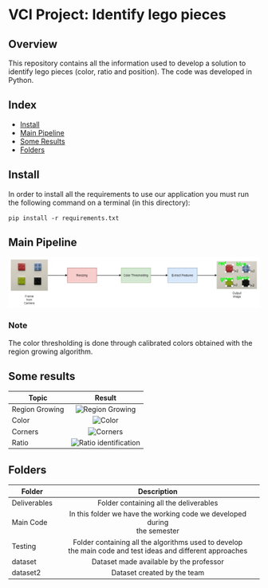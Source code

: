 # VCI Project: Identify lego pieces

## Overview
This repository contains all the information used to develop a solution to identify lego pieces (color, ratio and position). The code was developed in Python.


## Index
* [Install](#install)
* [Main Pipeline](#mainPipeline)
* [Some Results](#someResults)
* [Folders](#folders)

<a name="mainPipeline"/>
<a name="someResults"/>
<a name="folders"/>
<a name="install"/>


## Install 
In order to install all the requirements to use our application you must run the following command on a terminal (in this directory):
```
pip install -r requirements.txt
```

## Main Pipeline 
![Our pipeline](/pipelineVCI.jpg "Pipeline for lego identification")

### Note
The color thresholding is done through calibrated colors obtained with the region growing algorithm.

## Some results

| Topic  | Result |
| ------------- |:-------------:|
| Region Growing | ![Region Growing](/regionGrowing.gif "Region Growing")|
| Color | ![Color](https://github.com/raulkviana/vciproj3/blob/main/Main%20Code/2%20and%203%20Iteration/Ratio/color_detection.jpg "Color")|
| Corners | ![Corners](https://github.com/raulkviana/vciproj3/blob/main/Main%20Code/2%20and%203%20Iteration/Ratio/imageWithCorners.jpg "Corners")|
| Ratio | ![Ratio identification](https://github.com/raulkviana/vciproj3/blob/main/Main%20Code/2%20and%203%20Iteration/Ratio/finalImage.jpg "Ratio")|

## Folders

| Folder  | Description |
| ------------- |:-------------:|
|Deliverables | Folder containing all the deliverables|
| Main Code | In this folder we have the working code we developed during <br> the semester |
| Testing | Folder containing all the algorithms used to develop <br> the main code and test  ideas and different approaches |
| dataset | Dataset made available by the professor|
| dataset2 | Dataset created by the team|
